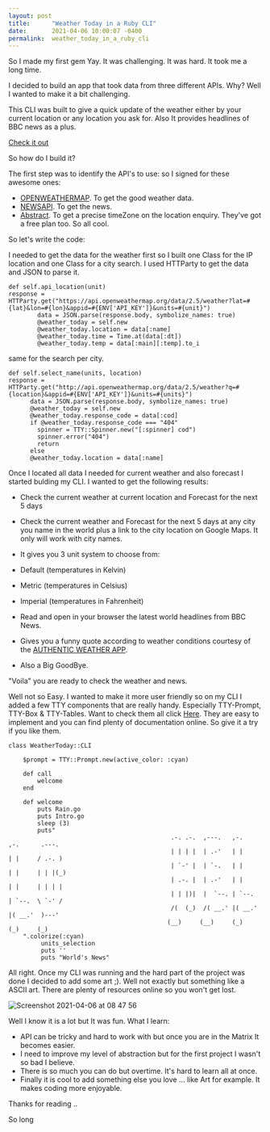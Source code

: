 ```yaml
---
layout: post
title:      "Weather Today in a Ruby CLI"
date:       2021-04-06 10:00:07 -0400
permalink:  weather_today_in_a_ruby_cli
---
```



So I made my first gem Yay. It was challenging. It was hard. It took me a long time. 

I decided to build an app that took data from three different APIs. Why? Well I wanted to make it a bit challenging.

This CLI was built to give a quick update of the weather either by your current location or any location you ask for. Also It  provides headlines of BBC news as a plus. 

[Check it out](https://github.com/JcBonassin/weather_today)

So how do I build it? 

The first step was to identify the API's to use: 
so I signed for these awesome ones:

- [OPENWEATHERMAP](https://openweathermap.org/). To get the good weather data.
- [NEWSAPI](https://newsapi.org/). To get the news.
- [Abstract](https://app.abstractapi.com/). To get a precise timeZone on the location enquiry. They've got a free plan too. So all cool. 

So let's write the code: 

I  needed to get the data for the weather first so I built one Class for the IP location and one Class for a city search. I used  HTTParty to get the data and JSON to parse it. 

```cassandraql
def self.api_location(unit)
response = HTTParty.get("https://api.openweathermap.org/data/2.5/weather?lat=#{lat}&lon=#{lon}&appid=#{ENV['API_KEY']}&units=#{unit}")
        data = JSON.parse(response.body, symbolize_names: true)
        @weather_today = self.new
        @weather_today.location = data[:name]
        @weather_today.time = Time.at(data[:dt])
        @weather_today.temp = data[:main][:temp].to_i
```

same for the search per city.

```cassandraql
def self.select_name(units, location)
response = HTTParty.get("http://api.openweathermap.org/data/2.5/weather?q=#{location}&appid=#{ENV['API_KEY']}&units=#{units}")
      data = JSON.parse(response.body, symbolize_names: true)
      @weather_today = self.new
      @weather_today.response_code = data[:cod]
      if @weather_today.response_code === "404"
        spinner = TTY::Spinner.new("[:spinner] cod")
        spinner.error("404")
        return
      else
      @weather_today.location = data[:name]
```

Once I located all data I needed for current weather and also forecast I started bulding my CLI. I wanted to get the following results: 

- Check the current weather at current location and Forecast for the next 5 days 
- Check the current weather and Forecast for the next 5 days at any city you name in the world plus a link to the city location on Google Maps. It only will work with city names. 

-  It gives you 3 unit system to choose from: 
  - Default (temperatures in Kelvin)
  - Metric (temperatures in Celsius)
  - Imperial (temperatures in Fahrenheit)

- Read and open in your browser the latest world headlines from BBC News. 
- Gives you a funny quote according to weather conditions courtesy of the [AUTHENTIC WEATHER APP](https://github.com/reduxd/authentic-ubersicht). 
- Also a Big GoodBye. 


"Voila" you are ready to check the weather and news. 

Well not so Easy. I wanted to make it more user friendly so on my CLI I added a few TTY components that are really handy. 
Especially TTY-Prompt, TTY-Box & TTY-Tables. Want to check them all click [Here](https://ttytoolkit.org/components/). They are easy to implement and you can find plenty of documentation online. So give it a try if you like them.

```cassandraql
class WeatherToday::CLI

    $prompt = TTY::Prompt.new(active_color: :cyan)
   
    def call
        welcome
    end
    
    def welcome
        puts Rain.go 
        puts Intro.go 
        sleep (3)
        puts"
                                             .-. .-.  ,---.   ,-.     ,-.      .---.   
                                             | | | |  | .-'   | |     | |     / .-. )  
                                             | `-' |  | `-.   | |     | |     | | |(_) 
                                             | .-. |  | .-'   | |     | |     | | | |  
                                             | | |)|  |  `--. | `--.  | `--.  \ `-' /  
                                             /(  (_)  /( __.' |( __.' |( __.'  )---'   
                                            (__)     (__)     (_)     (_)     (_)     
    ".colorize(:cyan)
         units_selection
         puts ''
         puts "World's News"
```


All right. Once my CLI was running and the hard part of the project was done I decided to add some art ;). Well not exactly but something like a ASCII art. There are plenty of resources online so you won't get lost. 

![Screenshot 2021-04-06 at 08 47 56](https://user-images.githubusercontent.com/72950188/113721208-ee3a2600-96b4-11eb-9ab2-9f564ec218f9.png)

Well I know it is a lot but It was fun. What I learn: 

- API can be tricky and hard to work with but once you are in the Matrix It becomes easier. 
- I need to improve my level of abstraction but for the first project I wasn't so bad I believe.
- There is so much you can do but overtime. It's hard to learn all at once. 
- Finally it is cool to add something else you love ... like Art for example. It makes coding more enjoyable.

Thanks for reading ..

So long 







